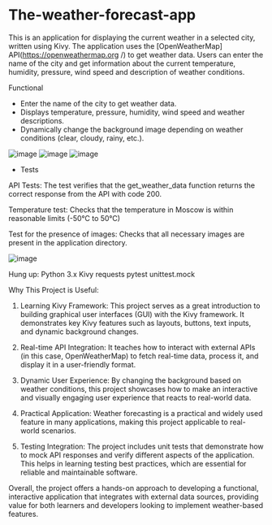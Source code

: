 # The-weather-forecast-app
This is an application for displaying the current weather in a selected city, written using Kivy. The application uses the [OpenWeatherMap] API(https://openweathermap.org /) to get weather data. Users can enter the name of the city and get information about the current temperature, humidity, pressure, wind speed and description of weather conditions.

Functional
- Enter the name of the city to get weather data.
- Displays temperature, pressure, humidity, wind speed and weather descriptions.
- Dynamically change the background image depending on weather conditions (clear, cloudy, rainy, etc.).

![image](https://github.com/user-attachments/assets/29007011-0d2c-4c13-aa52-ae96e3c023b8)     ![image](https://github.com/user-attachments/assets/585c1df4-b0dc-4dc2-82d89c3786cea223)   ![image](https://github.com/user-attachments/assets/ee9138ef-53d1-4855-a8ec-cd760d79b4b6)



- Tests

API Tests:
The test verifies that the get_weather_data function returns the correct response from the API with code 200.

Temperature test:
Checks that the temperature in Moscow is within reasonable limits (-50°C to 50°C)

Test for the presence of images:
Checks that all necessary images are present in the application directory.

![image](https://github.com/user-attachments/assets/164aefd5-aa8f-4873-ab06-1353e61a8825)


Hung up:
Python 3.x
Kivy
requests
pytest
unittest.mock

Why This Project is Useful:
1) Learning Kivy Framework: This project serves as a great introduction to building graphical user interfaces (GUI) with the Kivy framework. It demonstrates key Kivy features such as layouts, buttons, text inputs, and dynamic background changes.

2) Real-time API Integration: It teaches how to interact with external APIs (in this case, OpenWeatherMap) to fetch real-time data, process it, and display it in a user-friendly format.

3) Dynamic User Experience: By changing the background based on weather conditions, this project showcases how to make an interactive and visually engaging user experience that reacts to real-world data.

4) Practical Application: Weather forecasting is a practical and widely used feature in many applications, making this project applicable to real-world scenarios.

5) Testing Integration: The project includes unit tests that demonstrate how to mock API responses and verify different aspects of the application. This helps in learning testing best practices, which are essential for reliable and maintainable software.

Overall, the project offers a hands-on approach to developing a functional, interactive application that integrates with external data sources, providing value for both learners and developers looking to implement weather-based features.
